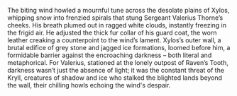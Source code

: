The biting wind howled a mournful tune across the desolate plains of Xylos, whipping snow into frenzied spirals that stung Sergeant Valerius Thorne’s cheeks.  His breath plumed out in ragged white clouds, instantly freezing in the frigid air.  He adjusted the thick fur collar of his guard coat, the worn leather creaking a counterpoint to the wind’s lament.  Xylos’s outer wall, a brutal edifice of grey stone and jagged ice formations, loomed before him, a formidable barrier against the encroaching darkness – both literal and metaphorical.  For Valerius, stationed at the lonely outpost of Raven’s Tooth, darkness wasn’t just the absence of light; it was the constant threat of the Kryll, creatures of shadow and ice who stalked the blighted lands beyond the wall, their chilling howls echoing the wind's despair.
